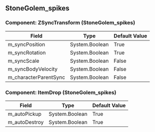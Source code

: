## StoneGolem_spikes

### Component: ZSyncTransform (StoneGolem_spikes)

|Field|Type|Default Value|
|-----|----|-------------|
|m_syncPosition|System.Boolean|True|
|m_syncRotation|System.Boolean|True|
|m_syncScale|System.Boolean|False|
|m_syncBodyVelocity|System.Boolean|False|
|m_characterParentSync|System.Boolean|False|

### Component: ItemDrop (StoneGolem_spikes)

|Field|Type|Default Value|
|-----|----|-------------|
|m_autoPickup|System.Boolean|True|
|m_autoDestroy|System.Boolean|True|

